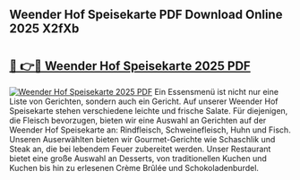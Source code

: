 ## Weender Hof Speisekarte PDF Download Online 2025 X2fXb

# <h2><a href="http://gc7zp6w.nevu.top/?p=Weender+Hof+Speisekarte">🔗 👉🔴 Weender Hof Speisekarte 2025 PDF</a></h2>

[![Weender Hof Speisekarte 2025 PDF](https://i.imgur.com/dBaPXMq.png)](http://gc7zp6w.nevu.top/?p=Weender+Hof+Speisekarte)
Ein Essensmenü ist nicht nur eine Liste von Gerichten, sondern auch ein Gericht. Auf unserer Weender Hof Speisekarte stehen verschiedene leichte und frische Salate. Für diejenigen, die Fleisch bevorzugen, bieten wir eine Auswahl an Gerichten auf der Weender Hof Speisekarte an: Rindfleisch, Schweinefleisch, Huhn und Fisch. Unseren Auserwählten bieten wir Gourmet-Gerichte wie Schaschlik und Steak an, die bei lebendem Feuer zubereitet werden. Unser Restaurant bietet eine große Auswahl an Desserts, von traditionellen Kuchen und Kuchen bis hin zu erlesenen Crème Brûlée und Schokoladenburdel.
